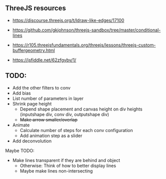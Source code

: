 ## ThreeJS resources
* https://discourse.threejs.org/t/ldraw-like-edges/17100
* https://github.com/gkjohnson/threejs-sandbox/tree/master/conditional-lines

* https://r105.threejsfundamentals.org/threejs/lessons/threejs-custom-buffergeometry.html
* https://jsfiddle.net/62zfgybv/1/

## TODO:
* Add the other filters to conv
* Add bias
* List number of parameters in layer
* Shrink page height
    * Depend shape placement and canvas height on div heights (inputshape div, conv div, outputshape div)
    * ~~Make arrow smaller/overlap~~
* Animate
    * Calculate number of steps for each conv configuration
    * Add animation step as a slider
* Add deconvolution

Maybe TODO:
* Make lines transparent if they are behind and object
    * Otherwise: Think of how to better display lines
    * Maybe make lines non-intersecting